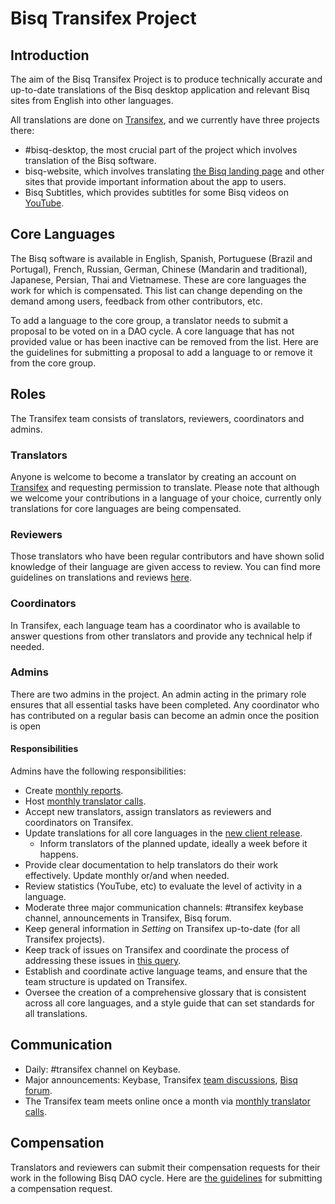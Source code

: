 # Bisq Transifex Project

##  Introduction
The aim of the Bisq Transifex Project is to produce technically accurate and up-to-date translations of the Bisq desktop application and relevant Bisq sites from English into other languages.

All translations are done on [Transifex](https://www.transifex.com/bisq/), and we currently have three projects there:
- #bisq-desktop, the most crucial part of the project which involves translation of the Bisq software. 
- bisq-website, which involves translating [the Bisq landing page](https://bisq.network/) and other sites that provide important information about the app to users.
- Bisq Subtitles, which provides subtitles for some Bisq videos on [YouTube](https://www.youtube.com/c/bisq-network).

## Core Languages
The Bisq software is available in English, Spanish, Portuguese (Brazil and Portugal), French, Russian, German, Chinese (Mandarin and traditional), Japanese, Persian, Thai and Vietnamese. These are core languages the work for which is compensated. This list can change depending on the demand among users, feedback from other contributors, etc.

To add a language to the core group, a translator needs to submit a proposal to be voted on in a DAO cycle. A core language that has not provided value or has been inactive can be removed from the list. Here are the guidelines for submitting a proposal to add a language to or remove it from the core group.

## Roles
The Transifex team consists of translators, reviewers, coordinators and admins.

### Translators
Anyone is welcome to become a translator by creating an account on [Transifex](https://www.transifex.com/bisq) and requesting permission to translate. Please note that although we welcome your contributions in a language of your choice, currently only translations for core languages are being compensated.

### Reviewers
Those translators who have been regular contributors and have shown solid knowledge of their language are given access to review. You can find more guidelines on translations and reviews [here](translationguidelines.md).

### Coordinators
In Transifex, each language team has a coordinator who is available to answer questions from other translators and provide any technical help if needed.

### Admins
There are two admins in the project. An admin acting in the primary role ensures that all essential tasks have been completed. Any coordinator who has contributed on a regular basis can become an admin once the position is open

#### Responsibilities
Admins have the following responsibilities:
- Create [monthly reports](https://github.com/bisq-network/roles/issues/20).
- Host [monthly translator calls](translatorcalls.md).
- Accept new translators, assign translators as reviewers and coordinators on Transifex.
- Update translations for all core languages in the [new client release](https://github.com/bisq-network/bisq/milestones).
  - Inform translators of the planned update, ideally a week before it happens.
- Provide clear documentation to help translators do their work effectively. Update monthly or/and when needed.
- Review statistics (YouTube, etc) to evaluate the level of activity in a language.
- Moderate three major communication channels: #transifex keybase channel, announcements in Transifex, Bisq forum.
- Keep general information in *Setting* on Transifex up-to-date (for all Transifex projects).
- Keep track of issues on Transifex and coordinate the process of addressing these issues in [this query](https://docs.google.com/spreadsheets/d/1P4JMLrcRtSWkxfh9jG7AXkfdgdkEYwgttGgly-ercXc/edit#gid=0).
- Establish and coordinate active language teams, and ensure that the team structure is updated on Transifex.
- Oversee the creation of a comprehensive glossary that is consistent across all core languages, and a style guide that can set standards for all translations.

## Communication
- Daily: #transifex channel on Keybase.
- Major announcements: Keybase, Transifex [team discussions](https://www.transifex.com/bisq/teams/69542/discussions/), [Bisq forum](https://bisq.community/t/internationalization/1700/12).
- The Transifex team meets online once a month via [monthly translator calls](https://www.youtube.com/playlist?list=PLFH5SztL5cYPPMIBM22SbqrJ01AXTeVY_).

## Compensation
Translators and reviewers can submit their compensation requests for their work in the following Bisq DAO cycle. Here are [the guidelines](compensation.md) for submitting a compensation request.
